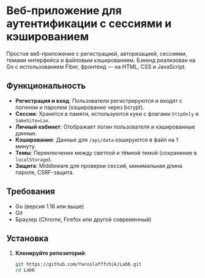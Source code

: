 # Веб-приложение для аутентификации с сессиями и кэшированием

Простое веб-приложение с регистрацией, авторизацией, сессиями, темами интерфейса и файловым кэшированием. Бэкенд реализован на Go с использованием Fiber, фронтенд — на HTML, CSS и JavaScript.

## Функциональность

- **Регистрация и вход**: Пользователи регистрируются и входят с логином и паролем (хэширование через bcrypt).
- **Сессии**: Хранятся в памяти, используются куки с флагами `httpOnly` и `SameSite=Lax`.
- **Личный кабинет**: Отображает логин пользователя и кэшированные данные.
- **Кэширование**: Данные для `/api/data` кэшируются в файл на 1 минуту.
- **Темы**: Переключение между светлой и тёмной темой (сохранение в `localStorage`).
- **Защита**: Middleware для проверки сессий, минимальная длина пароля, CSRF-защита.

## Требования

- Go (версия 1.16 или выше)
- Git
- Браузер (Chrome, Firefox или другой современный)

## Установка

1. **Клонируйте репозиторий**:
   ```bash
   git https://github.com/Yaroslafffchik/Lab6.git
   cd Lab6
